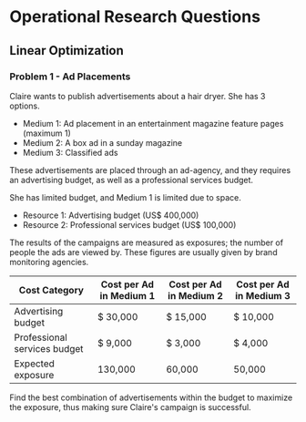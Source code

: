 # Operational Research Questions
## Linear Optimization
### Problem 1 - Ad Placements

Claire wants to publish advertisements about a hair dryer. She has 3 options.
* Medium 1:	Ad placement in an entertainment magazine feature pages (maximum 1)
* Medium 2:	A box ad in a sunday magazine
* Medium 3:	Classified ads

These advertisements are placed through an ad-agency, and they requires an advertising budget, as well as a professional services budget.

She has limited budget, and Medium 1 is limited due to space.
* Resource 1: Advertising budget (US$ 400,000)
* Resource 2: Professional services budget (US$ 100,000)

The results of the campaigns are measured as exposures; the number of people the ads are viewed by. These figures are usually given by brand monitoring agencies.

Cost Category      | Cost per Ad in Medium 1 | Cost per Ad in Medium 2 | Cost per Ad in Medium 3
------------------ | ----------------------- | ----------------------- | -----------------------
Advertising budget | $ 30,000 | $ 15,000 | $ 10,000
Professional services budget | $ 9,000 | $ 3,000 | $ 4,000
Expected exposure | 130,000 | 60,000 | 50,000

Find the best combination of advertisements within the budget to maximize the exposure, thus making sure Claire's campaign is successful.
